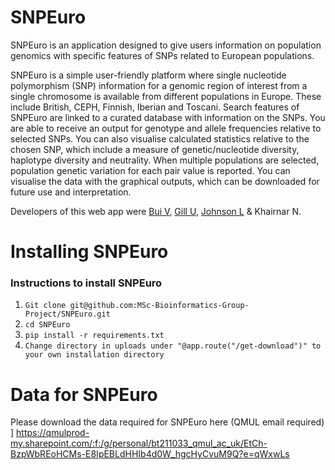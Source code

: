 # SNPEuro

SNPEuro is an application designed to give users information on population genomics with specific features of SNPs related to European populations.

SNPEuro is a simple user-friendly platform where single nucleotide polymorphism (SNP) information for a genomic region of interest from a single chromosome is available from different populations in Europe. These include British, CEPH, Finnish, Iberian and Toscani. Search features of SNPEuro are linked to a curated database with information on the SNPs. You are able to receive an output for genotype and allele frequencies relative to selected SNPs. You can also visualise calculated statistics relative to the chosen SNP, which include a measure of genetic/nucleotide diversity, haplotype diversity and neutrality. When multiple populations are selected, population genetic variation for each pair value is reported. You can visualise the data with the graphical outputs, which can be downloaded for future use and interpretation.

Developers of this web app were [Bui V](https://github.com/vi-bui), [Gill U](https://github.com/Uppy-Gill), [Johnson L](https://github.com/fishcakess) & Khairnar N.


# Installing SNPEuro

### Instructions to install SNPEuro ###

1. `Git clone git@github.com:MSc-Bioinformatics-Group-Project/SNPEuro.git`
2. `cd SNPEuro`
3. `pip install -r requirements.txt`
4. `Change directory in uploads under "@app.route("/get-download")" to your own installation directory`

# Data for SNPEuro

Please download the data required for SNPEuro here (QMUL email required) ]
https://qmulprod-my.sharepoint.com/:f:/g/personal/bt211033_qmul_ac_uk/EtCh-BzpWbREoHCMs-E8IpEBLdHHIb4d0W_hgcHyCvuM9Q?e=qWxwLs
